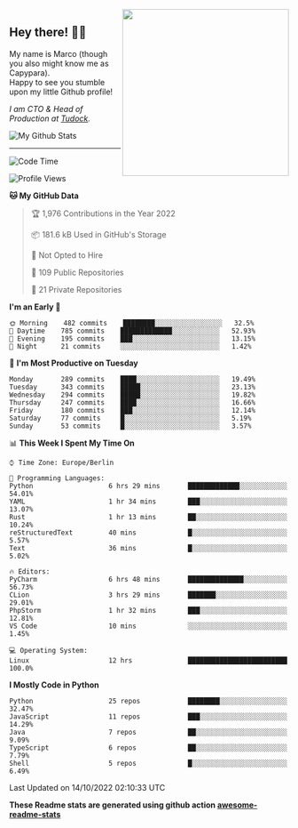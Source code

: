 <img src="https://capypara.de/para_logo.png?a=13" align="right" width="300">

## Hey there! 👋🙃
My name is Marco (though you also might know me as Capypara).  
Happy to see you stumble upon my little Github profile!

*I am CTO & Head of Production at <a href="http://tudock.de">Tudock</a>.*


![My Github Stats](https://github-readme-stats.vercel.app/api?username=theCapypara&show_icons=true&title_color=8ea106&text_color=ffffff&icon_color=8ea106&bg_color=2F343F&hide_border=1)

---
<!--START_SECTION:waka-->
![Code Time](http://img.shields.io/badge/Code%20Time-1%2C852%20hrs%2045%20mins-blue)

![Profile Views](http://img.shields.io/badge/Profile%20Views-1-blue)

**🐱 My GitHub Data** 

> 🏆 1,976 Contributions in the Year 2022
 > 
> 📦 181.6 kB Used in GitHub's Storage 
 > 
> 🚫 Not Opted to Hire
 > 
> 📜 109 Public Repositories 
 > 
> 🔑 21 Private Repositories  
 > 
**I'm an Early 🐤** 

```text
🌞 Morning    482 commits    ████████░░░░░░░░░░░░░░░░░   32.5% 
🌆 Daytime    785 commits    █████████████░░░░░░░░░░░░   52.93% 
🌃 Evening    195 commits    ███░░░░░░░░░░░░░░░░░░░░░░   13.15% 
🌙 Night      21 commits     ░░░░░░░░░░░░░░░░░░░░░░░░░   1.42%

```
📅 **I'm Most Productive on Tuesday** 

```text
Monday       289 commits    ████░░░░░░░░░░░░░░░░░░░░░   19.49% 
Tuesday      343 commits    █████░░░░░░░░░░░░░░░░░░░░   23.13% 
Wednesday    294 commits    █████░░░░░░░░░░░░░░░░░░░░   19.82% 
Thursday     247 commits    ████░░░░░░░░░░░░░░░░░░░░░   16.66% 
Friday       180 commits    ███░░░░░░░░░░░░░░░░░░░░░░   12.14% 
Saturday     77 commits     █░░░░░░░░░░░░░░░░░░░░░░░░   5.19% 
Sunday       53 commits     █░░░░░░░░░░░░░░░░░░░░░░░░   3.57%

```


📊 **This Week I Spent My Time On** 

```text
⌚︎ Time Zone: Europe/Berlin

💬 Programming Languages: 
Python                   6 hrs 29 mins       █████████████░░░░░░░░░░░░   54.01% 
YAML                     1 hr 34 mins        ███░░░░░░░░░░░░░░░░░░░░░░   13.07% 
Rust                     1 hr 13 mins        ██░░░░░░░░░░░░░░░░░░░░░░░   10.24% 
reStructuredText         40 mins             █░░░░░░░░░░░░░░░░░░░░░░░░   5.57% 
Text                     36 mins             █░░░░░░░░░░░░░░░░░░░░░░░░   5.02%

🔥 Editors: 
PyCharm                  6 hrs 48 mins       ██████████████░░░░░░░░░░░   56.73% 
CLion                    3 hrs 29 mins       ███████░░░░░░░░░░░░░░░░░░   29.01% 
PhpStorm                 1 hr 32 mins        ███░░░░░░░░░░░░░░░░░░░░░░   12.81% 
VS Code                  10 mins             ░░░░░░░░░░░░░░░░░░░░░░░░░   1.45%

💻 Operating System: 
Linux                    12 hrs              █████████████████████████   100.0%

```

**I Mostly Code in Python** 

```text
Python                   25 repos            ████████░░░░░░░░░░░░░░░░░   32.47% 
JavaScript               11 repos            ███░░░░░░░░░░░░░░░░░░░░░░   14.29% 
Java                     7 repos             ██░░░░░░░░░░░░░░░░░░░░░░░   9.09% 
TypeScript               6 repos             ██░░░░░░░░░░░░░░░░░░░░░░░   7.79% 
Shell                    5 repos             █░░░░░░░░░░░░░░░░░░░░░░░░   6.49%

```



 Last Updated on 14/10/2022 02:10:33 UTC
<!--END_SECTION:waka-->

**These Readme stats are generated using github action [awesome-readme-stats](https://github.com/anmol098/waka-readme-stats)**
